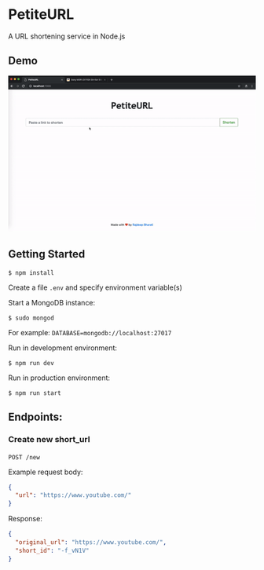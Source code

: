# PetiteURL

A URL shortening service in Node.js

## Demo

![](demo.gif)

## Getting Started

```
$ npm install
```

Create a file `.env` and specify environment variable(s)

Start a MongoDB instance:

```
$ sudo mongod
```

For example:
`DATABASE=mongodb://localhost:27017`

Run in development environment:

```
$ npm run dev
```

Run in production environment:

```
$ npm run start
```

## Endpoints:

### Create new short_url

`POST /new`

Example request body:

```json
{
  "url": "https://www.youtube.com/"
}
```

Response:

```json
{
  "original_url": "https://www.youtube.com/",
  "short_id": "-f_vN1V"
}
```
